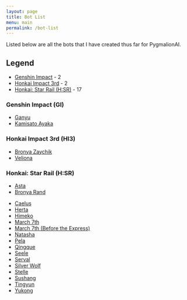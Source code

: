 ```yaml
---
layout: page
title: Bot List
menu: main
permalink: /bot-list
---
```


Listed below are all the bots that I have created thus far for PygmalionAI.

<!-- To be added once more games are listed here -->
## Legend
- [Genshin Impact](#genshin-impact-gi) - 2
- [Honkai Impact 3rd](#honkai-impact-3rd-hi3) - 2
- [Honkai: Star Rail (H:SR)](#honkai-star-rail-hsr) - 17

### Genshin Impact (GI)
- [Ganyu]({{site.baseurl}}/ganyu)
- [Kamisato Ayaka]({{site.baseurl}}/kamisato-ayaka)

### Honkai Impact 3rd (HI3)
- [Bronya Zaychik]({{site.baseurl}}/bronya-zaychik)
- [Veliona]({{site.baseurl}}/veliona)

### Honkai: Star Rail (H:SR)
- [Asta]({{site.baseurl}}/asta)
- [Bronya Rand]({{site.baseurl}}/bronya)
<!-- - [Blade]({{site.baseurl}}/blade) -->
- [Caelus]({{site.baseurl}}/caelus)
- [Herta]({{site.baseurl}}/herta)
- [Himeko]({{site.baseurl}}/himeko)
- [March 7th]({{site.baseurl}}/march-7th)
- [March 7th (Before the Express)]({{site.baseurl}}/march-7th-bte)
- [Natasha]({{site.baseurl}}/natasha)
- [Pela]({{site.baseurl}}/pela)
- [Qingque]({{site.baseurl}}/qingque)
- [Seele]({{site.baseurl}}/seele)
- [Serval]({{site.baseurl}}/serval)
- [Silver Wolf]({{site.baseurl}}/silver-wolf)
- [Stelle]({{site.baseurl}}/stelle)
- [Sushang]({{site.baseurl}}/sushang)
- [Tingyun]({{site.baseurl}}/tingyun)
- [Yukong]({{site.baseurl}}/yukong)